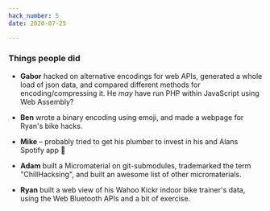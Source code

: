 ```yaml
---
hack_number: 5
date: 2020-07-25

---
```

### Things people did

- **Gabor** hacked on alternative encodings for web APIs, generated a whole load of json data, and compared different methods for encoding/compressing it. He _may_ have run PHP within JavaScript using Web Assembly?

- **Ben** wrote a binary encoding using emoji, and made a webpage for Ryan's bike hacks.

- **Mike** – probably tried to get his plumber to invest in his and Alans Spotify app 💸

- **Adam** built a Micromaterial on git-submodules, trademarked the term "ChillHacksing", and built an awesome list of other micromaterials. 

- **Ryan** built a web view of his Wahoo Kickr indoor bike trainer's data, using the Web Bluetooth APIs and a bit of exercise.
